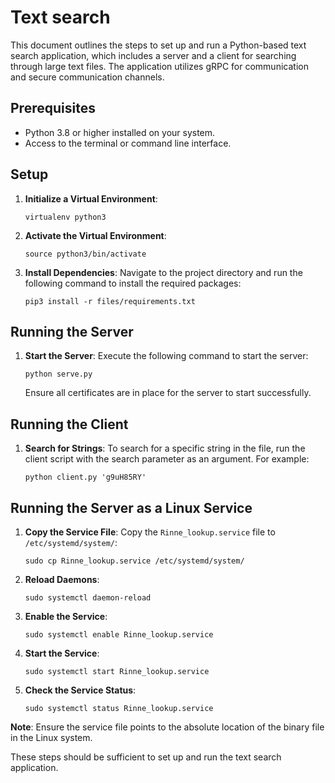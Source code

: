 # Text search

This document outlines the steps to set up and run a Python-based text search application, which includes a server and a client for searching through large text files. The application utilizes gRPC for communication and secure communication channels.

## Prerequisites

- Python 3.8 or higher installed on your system.
- Access to the terminal or command line interface.

## Setup

1. **Initialize a Virtual Environment**:
   ```
   virtualenv python3
   ```

2. **Activate the Virtual Environment**:
   ```
   source python3/bin/activate
   ```

3. **Install Dependencies**:
   Navigate to the project directory and run the following command to install the required packages:
   ```
   pip3 install -r files/requirements.txt
   ```

## Running the Server

1. **Start the Server**:
   Execute the following command to start the server:
   ```
   python serve.py
   ```
   Ensure all certificates are in place for the server to start successfully.

## Running the Client

1. **Search for Strings**:
   To search for a specific string in the file, run the client script with the search parameter as an argument. For example:
   ```
   python client.py 'g9uH85RY'
   ```

## Running the Server as a Linux Service

1. **Copy the Service File**:
   Copy the `Rinne_lookup.service` file to `/etc/systemd/system/`:
   ```
   sudo cp Rinne_lookup.service /etc/systemd/system/
   ```

2. **Reload Daemons**:
   ```
   sudo systemctl daemon-reload
   ```

3. **Enable the Service**:
   ```
   sudo systemctl enable Rinne_lookup.service
   ```

4. **Start the Service**:
   ```
   sudo systemctl start Rinne_lookup.service
   ```

5. **Check the Service Status**:
   ```
   sudo systemctl status Rinne_lookup.service
   ```

**Note**: Ensure the service file points to the absolute location of the binary file in the Linux system.

These steps should be sufficient to set up and run the text search application.